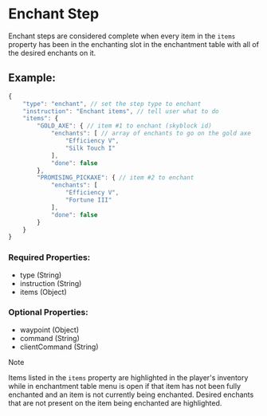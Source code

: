 # Enchant Step
Enchant steps are considered complete when every item in the ``items`` property has been in the enchanting slot in the enchantment table with all of the desired enchants on it.

## Example:
```js
{
    "type": "enchant", // set the step type to enchant
    "instruction": "Enchant items", // tell user what to do
    "items": {
        "GOLD_AXE": { // item #1 to enchant (skyblock id)
            "enchants": [ // array of enchants to go on the gold axe
                "Efficiency V",
                "Silk Touch I"
            ],
            "done": false
        },
        "PROMISING_PICKAXE": { // item #2 to enchant
            "enchants": [
                "Efficiency V",
                "Fortune III"
            ],
            "done": false
        }
    }
}
```
### Required Properties:
- type (String)
- instruction (String)
- items (Object)

### Optional Properties:
- waypoint (Object)
- command (String)
- clientCommand (String)

> [!NOTE]
> Items listed in the ``items`` property are highlighted in the player's inventory while in enchantment table menu is open if that item has not been fully enchanted and an item is not currently being enchanted. Desired enchants that are not present on the item being enchanted are highlighted.
